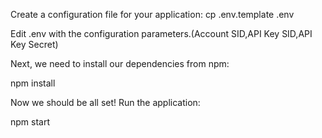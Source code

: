 



Create a configuration file for your application:
cp .env.template .env

Edit .env with the configuration parameters.(Account SID,API Key SID,API Key Secret)

Next, we need to install our dependencies from npm:

npm install

Now we should be all set! Run the application:

npm start

